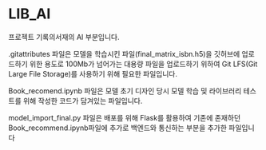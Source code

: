 # LIB_AI

프로젝트 기록의서재의 AI 부분입니다.

.gitattributes 파일은 모델을 학습시킨 파일(final_matrix_isbn.h5)을 깃허브에 업로드하기 위한 용도로 100Mb가 넘어가는 대용량 파일을 업로드하기 위하여
Git LFS(Git Large File Storage)를 사용하기 위해 필요한 파일입니다.

Book_recomend.ipynb 파일은 모델 초기 디자인 당시 모델 학습 및 라이브러리 테스트를 위해 작성한 코드가 담겨있는 파일입니다. 

model_import_final.py 파일은 배포를 위해 Flask를 활용하여 기존에 존재하던 Book_recommend.ipynb파일에 추가로 백엔드와 통신하는 부분을 추가한 파일입니다
